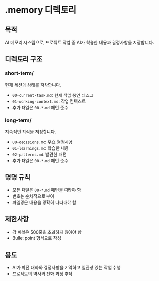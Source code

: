 # .memory 디렉토리

## 목적
AI 메모리 시스템으로, 프로젝트 작업 중 AI가 학습한 내용과 결정사항을 저장합니다.

## 디렉토리 구조

### short-term/
현재 세션의 상태를 저장합니다.
- `00-current-task.md`: 현재 작업 중인 태스크
- `01-working-context.md`: 작업 컨텍스트
- 추가 파일은 `00-*.md` 패턴 준수

### long-term/
지속적인 지식을 저장합니다.
- `00-decisions.md`: 주요 결정사항
- `01-learnings.md`: 학습한 내용
- `02-patterns.md`: 발견한 패턴
- 추가 파일은 `00-*.md` 패턴 준수

## 명명 규칙
- 모든 파일은 `00-*.md` 패턴을 따라야 함
- 번호는 순차적으로 부여
- 파일명은 내용을 명확히 나타내야 함

## 제한사항
- 각 파일은 500줄을 초과하지 않아야 함
- Bullet point 형식으로 작성

## 용도
- AI가 이전 대화와 결정사항을 기억하고 일관성 있는 작업 수행
- 프로젝트의 역사와 진화 과정 추적